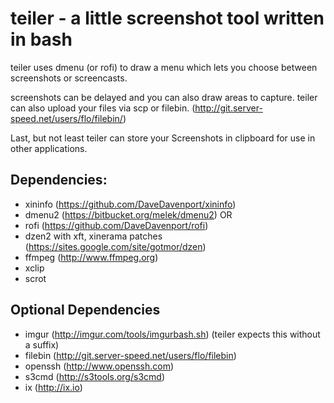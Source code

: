 # teiler - a little screenshot tool written in bash

teiler uses dmenu (or rofi) to draw a menu which lets you
choose between screenshots or screencasts.

screenshots can be delayed and you can also draw areas to capture.
teiler can also upload your files via scp or filebin. (http://git.server-speed.net/users/flo/filebin/)

Last, but not least teiler can store your Screenshots in clipboard for use in other applications.

## Dependencies:

* xininfo (https://github.com/DaveDavenport/xininfo)
* dmenu2 (https://bitbucket.org/melek/dmenu2) OR
* rofi (https://github.com/DaveDavenport/rofi)
* dzen2 with xft, xinerama patches (https://sites.google.com/site/gotmor/dzen)
* ffmpeg (http://www.ffmpeg.org)
* xclip
* scrot

## Optional Dependencies

* imgur (http://imgur.com/tools/imgurbash.sh) (teiler expects this without a suffix)
* filebin (http://git.server-speed.net/users/flo/filebin)
* openssh (http://www.openssh.com)
* s3cmd (http://s3tools.org/s3cmd)
* ix (http://ix.io)

